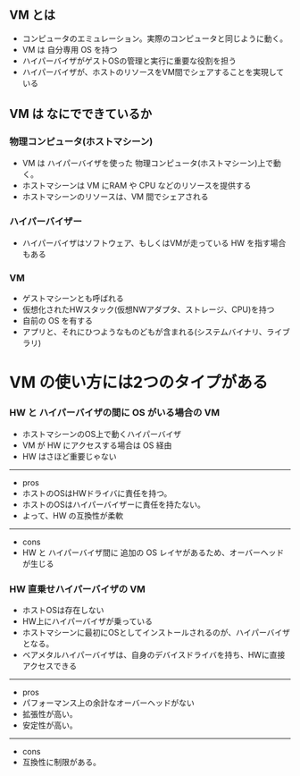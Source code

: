 ## VM とは
* コンピュータのエミュレーション。実際のコンピュータと同じように動く。
* VM は 自分専用 OS を持つ
* ハイパーバイザがゲストOSの管理と実行に重要な役割を担う
* ハイパーバイザが、ホストのリソースをVM間でシェアすることを実現している



## VM は なにでできているか

### 物理コンピュータ(ホストマシーン)
* VM は ハイパーバイザを使った 物理コンピュータ(ホストマシーン)上で動く。
* ホストマシーンは VM にRAM や CPU などのリソースを提供する
* ホストマシーンのリソースは、VM 間でシェアされる

### ハイパーバイザー
* ハイパーバイザはソフトウェア、もしくはVMが走っている HW を指す場合もある

### VM
* ゲストマシーンとも呼ばれる
* 仮想化されたHWスタック(仮想NWアダプタ、ストレージ、CPU)を持つ
* 自前の OS を有する
* アプリと、それにひつようなものどもが含まれる(システムバイナリ、ライブラリ)




# VM の使い方には2つのタイプがある

### HW と ハイパーバイザの間に OS がいる場合の VM
* ホストマシーンのOS上で動くハイパーバイザ
* VM が HW にアクセスする場合は OS 経由
* HW はさほど重要じゃない
-------------------------------------------------
* pros
* ホストのOSはHWドライバに責任を持つ。
* ホストのOSはハイパーバイザーに責任を持たない。
* よって、HW の互換性が柔軟
-------------------------------------------------
* cons
* HW と ハイパーバイザ間に 追加の OS レイヤがあるため、オーバーヘッドが生じる



### HW 直乗せハイパーバイザの VM
* ホストOSは存在しない
* HW上にハイパーバイザが乗っている
* ホストマシーンに最初にOSとしてインストールされるのが、ハイパーバイザとなる。
* ベアメタルハイパーバイザは、自身のデバイスドライバを持ち、HWに直接アクセスできる
-------------------------------------------------
* pros
* パフォーマンス上の余計なオーバーヘッドがない
* 拡張性が高い。
* 安定性が高い。
---
* cons
* 互換性に制限がある。
